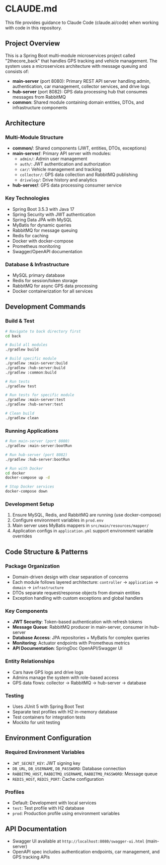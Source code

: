 # CLAUDE.md

This file provides guidance to Claude Code (claude.ai/code) when working with code in this repository.

## Project Overview

This is a Spring Boot multi-module microservices project called "2thecore_back" that handles GPS tracking and vehicle management. The system uses a microservices architecture with message queuing and consists of:

- **main-server** (port 8080): Primary REST API server handling admin, authentication, car management, collector services, and drive logs
- **hub-server** (port 8082): GPS data processing hub that consumes messages from RabbitMQ
- **common**: Shared module containing domain entities, DTOs, and infrastructure components

## Architecture

### Multi-Module Structure
- **common/**: Shared components (JWT, entities, DTOs, exceptions)
- **main-server/**: Primary API server with modules:
  - `admin/`: Admin user management
  - `auth/`: JWT authentication and authorization  
  - `car/`: Vehicle management and tracking
  - `collector/`: GPS data collection and RabbitMQ publishing
  - `drivelog/`: Drive history and analytics
- **hub-server/**: GPS data processing consumer service

### Key Technologies
- Spring Boot 3.5.3 with Java 17
- Spring Security with JWT authentication
- Spring Data JPA with MySQL
- MyBatis for dynamic queries
- RabbitMQ for message queuing
- Redis for caching
- Docker with docker-compose
- Prometheus monitoring
- Swagger/OpenAPI documentation

### Database & Infrastructure
- MySQL primary database
- Redis for session/token storage
- RabbitMQ for async GPS data processing
- Docker containerization for all services

## Development Commands

### Build & Test
```bash
# Navigate to back directory first
cd back

# Build all modules
./gradlew build

# Build specific module
./gradlew :main-server:build
./gradlew :hub-server:build
./gradlew :common:build

# Run tests
./gradlew test

# Run tests for specific module  
./gradlew :main-server:test
./gradlew :hub-server:test

# Clean build
./gradlew clean
```

### Running Applications
```bash
# Run main-server (port 8080)
./gradlew :main-server:bootRun

# Run hub-server (port 8082)  
./gradlew :hub-server:bootRun

# Run with Docker
cd docker
docker-compose up -d

# Stop Docker services
docker-compose down
```

### Development Setup
1. Ensure MySQL, Redis, and RabbitMQ are running (use docker-compose)
2. Configure environment variables in `prod.env` 
3. Main server uses MyBatis mappers in `src/main/resources/mapper/`
4. Application configs in `application.yml` support environment variable overrides

## Code Structure & Patterns

### Package Organization
- Domain-driven design with clear separation of concerns
- Each module follows layered architecture: `controller` → `application` → `domain` → `infrastructure`
- DTOs separate request/response objects from domain entities
- Exception handling with custom exceptions and global handlers

### Key Components
- **JWT Security**: Token-based authentication with refresh tokens
- **Message Queue**: RabbitMQ producer in main-server, consumer in hub-server
- **Database Access**: JPA repositories + MyBatis for complex queries
- **Monitoring**: Actuator endpoints with Prometheus metrics
- **API Documentation**: SpringDoc OpenAPI/Swagger UI

### Entity Relationships
- Cars have GPS logs and drive logs
- Admins manage the system with role-based access
- GPS data flows: collector → RabbitMQ → hub-server → database

### Testing
- Uses JUnit 5 with Spring Boot Test
- Separate test profiles with H2 in-memory database
- Test containers for integration tests
- Mockito for unit testing

## Environment Configuration

### Required Environment Variables
- `JWT_SECRET_KEY`: JWT signing key
- `DB_URL`, `DB_USERNAME`, `DB_PASSWORD`: Database connection
- `RABBITMQ_HOST`, `RABBITMQ_USERNAME`, `RABBITMQ_PASSWORD`: Message queue
- `REDIS_HOST`, `REDIS_PORT`: Cache configuration

### Profiles
- Default: Development with local services
- `test`: Test profile with H2 database
- `prod`: Production profile using environment variables

## API Documentation
- Swagger UI available at `http://localhost:8080/swagger-ui.html` (main-server)
- OpenAPI spec includes authentication endpoints, car management, and GPS tracking APIs
